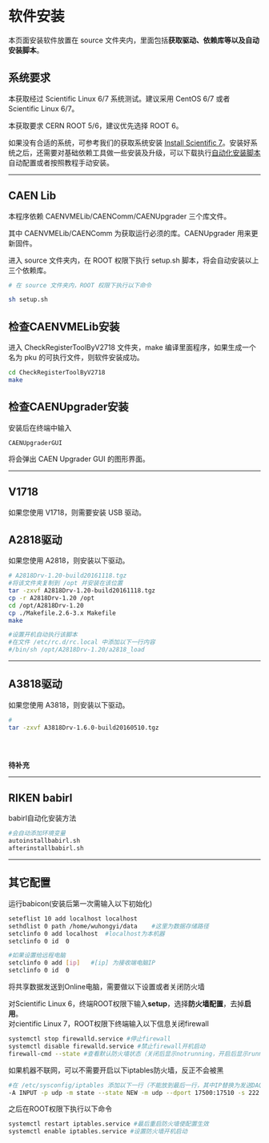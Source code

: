 <!-- INSTALL.md --- 
;; 
;; Description: 
;; Author: Hongyi Wu(吴鸿毅)
;; Email: wuhongyi@qq.com 
;; Created: 一 12月  3 10:24:55 2018 (+0800)
;; Last-Updated: 一 12月  3 17:52:35 2018 (+0800)
;;           By: Hongyi Wu(吴鸿毅)
;;     Update #: 9
;; URL: http://wuhongyi.cn -->

# 软件安装

<!-- toc -->

本页面安装软件放置在 source 文件夹内，里面包括**获取驱动、依赖库等以及自动安装脚本**。


## 系统要求

本获取经过 Scientific Linux 6/7 系统测试。建议采用 CentOS 6/7 或者 Scientific Linux 6/7。

本获取要求 CERN ROOT 5/6，建议优先选择 ROOT 6。

如果没有合适的系统，可参考我们的获取系统安装 [Install Scientific 7](http://wuhongyi.cn/CodeProject/ScientisicLinux72.html)。安装好系统之后，还需要对基础依赖工具做一些安装及升级，可以下载执行[自动化安装脚本](https://github.com/wuhongyi/BasicConfiguration)自动配置或者按照教程手动安装。

----

## CAEN Lib

本程序依赖 CAENVMELib/CAENComm/CAENUpgrader 三个库文件。

其中 CAENVMELib/CAENComm 为获取运行必须的库。CAENUpgrader 用来更新固件。

进入 source 文件夹内，在 ROOT 权限下执行 setup.sh 脚本，将会自动安装以上三个依赖库。

```bash
# 在 source 文件夹内，ROOT 权限下执行以下命令

sh setup.sh
```

## 检查CAENVMELib安装

进入 CheckRegisterToolByV2718 文件夹，make 编译里面程序，如果生成一个名为 pku 的可执行文件，则软件安装成功。

```bash
cd CheckRegisterToolByV2718
make
```


## 检查CAENUpgrader安装

安装后在终端中输入 
```
CAENUpgraderGUI
```
将会弹出 CAEN Upgrader GUI 的图形界面。



----

## V1718

如果您使用 V1718，则需要安装 USB 驱动。


## A2818驱动

如果您使用 A2818，则安装以下驱动。

```bash
# A2818Drv-1.20-build20161118.tgz
#将该文件夹复制到 /opt 并安装在该位置
tar -zxvf A2818Drv-1.20-build20161118.tgz
cp -r A2818Drv-1.20 /opt
cd /opt/A2818Drv-1.20
cp ./Makefile.2.6-3.x Makefile
make

#设置开机自动执行该脚本
#在文件 /etc/rc.d/rc.local 中添加以下一行内容
#/bin/sh /opt/A2818Drv-1.20/a2818_load
```

----

## A3818驱动

如果您使用 A3818，则安装以下驱动。

```bash
#
tar -zxvf A3818Drv-1.6.0-build20160510.tgz





```

**待补充**

----

## RIKEN babirl

babirl自动化安装方法

```bash
#会自动添加环境变量
autoinstallbabirl.sh
afterinstallbabirl.sh
```

----

## 其它配置

运行babicon(安装后第一次需输入以下初始化)

```bash
seteflist 10 add localhost localhost
sethdlist 0 path /home/wuhongyi/data    #这里为数据存储路径
setclinfo 0 add localhost  #localhost为本机器
setclinfo 0 id  0

#如果设置给远程电脑
setclinfo 0 add [ip]   #[ip] 为接收端电脑IP 
setclinfo 0 id  0
```

将共享数据发送到Online电脑，需要做以下设置或者关闭防火墙

对Scientific Linux 6，终端ROOT权限下输入**setup**，选择**防火墙配置**，去掉**启用**。  
对cientific Linux 7，ROOT权限下终端输入以下信息关闭firewall  
```bash
systemctl stop firewalld.service #停止firewall
systemctl disable firewalld.service #禁止firewall开机启动
firewall-cmd --state #查看默认防火墙状态（关闭后显示notrunning，开启后显示running）
```

如果机器不联网，可以不需要开启以下iptables防火墙，反正不会被黑

```bash
#在 /etc/sysconfig/iptables 添加以下一行（不能放到最后一行，其中IP替换为发送DAQ电脑的IP）
-A INPUT -p udp -m state --state NEW -m udp --dport 17500:17510 -s 222.29.111.201 -j ACCEPT
```

之后在ROOT权限下执行以下命令

```bash
systemctl restart iptables.service #最后重启防火墙使配置生效
systemctl enable iptables.service #设置防火墙开机启动
```





<!-- INSTALL.md ends here -->
